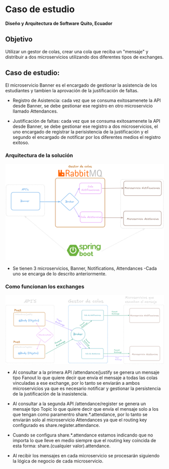 # Caso de estudio

**Diseño y Arquitectura de Software** 
**Quito, Ecuador** 

## Objetivo
Utilizar un gestor de colas, crear una cola que reciba un "mensaje" y distribuir a dos microservicios utilizando dos diferentes tipos de exchanges.


## Caso de estudio:

El microservicio Banner es el encargado de gestionar la asistencia de los estudiantes y tambien la aprovación de la justificación de faltas.
- Registro de Asistencia: cada vez que se consuma exitosamenete la API desde Banner, se debe gestionar ese registro en otro microservicio llamado Attendances.

- Justificación de faltas: cada vez que se consuma exitosamenete la API desde Banner, se debe gestionar ese registro a dos microservicios, 
el uno encargado de registrar la perisistencia de la justificación y el segundo el encargado de notificar por los diferentes medios el registro exitoso.

### Arquitectura de la solución

![arquitectura de la solución](../images/ArquitectureExample2.png)

- Se tienen 3 microservicios, Banner, Notifications, Attendances
-Cada uno se encarga de lo descrito anteriormente.

### Como funcionan los exchanges

![flujo de mensajes dentro de la solución](../images/MessagesUseExample2.png)

- Al consultar a la primera API /attendance/justify se genera un mensaje tipo Fanout lo que quiere decir que envía el mensaje a todas las colas vinculadas a ese exchange,
por lo tanto se enviarán a ambos microservicios ya que es necesario notificar y gestionar la persistencia de la justificación de la inasistencia.

- Al consultar a la segunda API /attendance/register se genera un mensaje tipo Topic lo que quiere decir que envía el mensaje solo a los que tengan como paramentro share.*.attendance,
por lo tanto se enviarán solo al microservicio Attendances ya que el routing key configurado es share.register.attendance.
* Cuando se configura  share.*.attendance estamos indicando que no importa lo que lleve en medio siempre que el routing key coincida de esta forma: share.(cualquier valor).attendance.

- Al recibir los mensajes en cada microservicio se procesarán siguiendo la lógica de negocio de cada microservicio.
